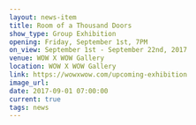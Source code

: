 ```yaml
---
layout: news-item
title: Room of a Thousand Doors 
show_type: Group Exhibition
opening: Friday, September 1st, 7PM
on_view: September 1st - September 22nd, 2017
venue: WOW X WOW Gallery
location: WOW X WOW Gallery
link: https://wowxwow.com/upcoming-exhibition
image_url:
date: 2017-09-01 07:00:00
current: true
tags: news
---
```

